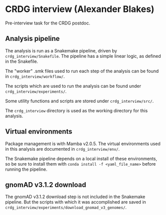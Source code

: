 # CRDG interview (Alexander Blakes)
Pre-interview task for the CRDG postdoc.

## Analysis pipeline
The analysis is run as a Snakemake pipeline, driven by `crdg_interview/Snakefile`. The pipeline has a simple linear logic, as defined in the Snakefile. 

The "worker" .smk files used to run each step of the analysis can be found in `crdg_interview/workflow/`.

The scripts which are used to run the analysis can be found under `crdg_interview/experiments/`.

Some utility functions and scripts are stored under `crdg_interview/src/`.

The `crdg_interview` directory is used as the working directory for this analysis.

## Virtual environments
Package management is with Mamba v2.0.5. The virtual environments used in this analysis are documented in `crdg_interview/env/`.

The Snakemake pipeline depends on a local install of these environments, so be sure to install them with `conda install -f <yaml_file_name>` before running the pipeline.

## gnomAD v3.1.2 download
The gnomAD v3.1.2 download step is not included in the Snakemake pipeline. But the scripts with which it was accomplished are saved in `crdg_interview/experiments/download_gnomad_v3_genomes/`.

